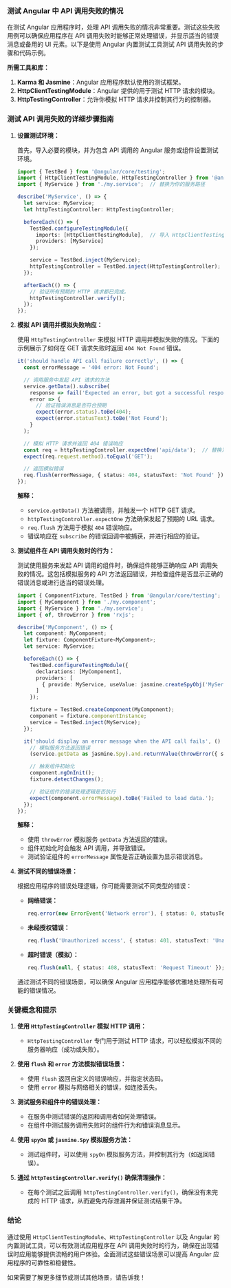 ### 测试 Angular 中 API 调用失败的情况

在测试 Angular 应用程序时，处理 API 调用失败的情况非常重要。测试这些失败用例可以确保应用程序在 API 调用失败时能够正常处理错误，并显示适当的错误消息或备用的 UI 元素。以下是使用 Angular 内置测试工具测试 API 调用失败的步骤和代码示例。

**所需工具和库：**
1. **Karma 和 Jasmine**：Angular 应用程序默认使用的测试框架。
2. **HttpClientTestingModule**：Angular 提供的用于测试 HTTP 请求的模块。
3. **HttpTestingController**：允许你模拟 HTTP 请求并控制其行为的控制器。

### 测试 API 调用失败的详细步骤指南

1. **设置测试环境：**

   首先，导入必要的模块，并为包含 API 调用的 Angular 服务或组件设置测试环境。

   ```typescript
   import { TestBed } from '@angular/core/testing';
   import { HttpClientTestingModule, HttpTestingController } from '@angular/common/http/testing';
   import { MyService } from './my.service';  // 替换为你的服务路径

   describe('MyService', () => {
     let service: MyService;
     let httpTestingController: HttpTestingController;

     beforeEach(() => {
       TestBed.configureTestingModule({
         imports: [HttpClientTestingModule],  // 导入 HttpClientTestingModule
         providers: [MyService]
       });

       service = TestBed.inject(MyService);
       httpTestingController = TestBed.inject(HttpTestingController);
     });

     afterEach(() => {
       // 验证所有预期的 HTTP 请求都已完成。
       httpTestingController.verify();
     });
   });
   ```

2. **模拟 API 调用并模拟失败响应：**

   使用 `HttpTestingController` 来模拟 HTTP 调用并模拟失败的情况。下面的示例展示了如何在 GET 请求失败时返回 `404 Not Found` 错误。

   ```typescript
   it('should handle API call failure correctly', () => {
     const errorMessage = '404 error: Not Found';

     // 调用服务中发起 API 请求的方法
     service.getData().subscribe(
       response => fail('Expected an error, but got a successful response'),  // 如果执行该行，测试将失败
       error => {
         // 验证错误消息是否符合预期
         expect(error.status).toBe(404);
         expect(error.statusText).toBe('Not Found');
       }
     );

     // 模拟 HTTP 请求并返回 404 错误响应
     const req = httpTestingController.expectOne('api/data');  // 替换为实际的 API 端点
     expect(req.request.method).toEqual('GET');

     // 返回模拟错误
     req.flush(errorMessage, { status: 404, statusText: 'Not Found' });
   });
   ```

   **解释：**
   - `service.getData()` 方法被调用，并触发一个 HTTP GET 请求。
   - `httpTestingController.expectOne` 方法确保发起了预期的 URL 请求。
   - `req.flush` 方法用于模拟 `404` 错误响应。
   - 错误响应在 `subscribe` 的错误回调中被捕获，并进行相应的验证。

3. **测试组件在 API 调用失败时的行为：**

   测试使用服务来发起 API 调用的组件时，确保组件能够正确响应 API 调用失败的情况。这包括模拟服务的 API 方法返回错误，并检查组件是否显示正确的错误消息或进行适当的错误处理。

   ```typescript
   import { ComponentFixture, TestBed } from '@angular/core/testing';
   import { MyComponent } from './my.component';
   import { MyService } from './my.service';
   import { of, throwError } from 'rxjs';

   describe('MyComponent', () => {
     let component: MyComponent;
     let fixture: ComponentFixture<MyComponent>;
     let service: MyService;

     beforeEach(() => {
       TestBed.configureTestingModule({
         declarations: [MyComponent],
         providers: [
           { provide: MyService, useValue: jasmine.createSpyObj('MyService', ['getData']) }
         ]
       });

       fixture = TestBed.createComponent(MyComponent);
       component = fixture.componentInstance;
       service = TestBed.inject(MyService);
     });

     it('should display an error message when the API call fails', () => {
       // 模拟服务方法返回错误
       (service.getData as jasmine.Spy).and.returnValue(throwError({ status: 500, statusText: 'Internal Server Error' }));

       // 触发组件初始化
       component.ngOnInit();
       fixture.detectChanges();

       // 验证组件的错误处理逻辑是否执行
       expect(component.errorMessage).toBe('Failed to load data.');
     });
   });
   ```

   **解释：**
   - 使用 `throwError` 模拟服务 `getData` 方法返回的错误。
   - 组件初始化时会触发 API 调用，并导致错误。
   - 测试验证组件的 `errorMessage` 属性是否正确设置为显示错误消息。

4. **测试不同的错误场景：**

   根据应用程序的错误处理逻辑，你可能需要测试不同类型的错误：

   - **网络错误：**
     ```typescript
     req.error(new ErrorEvent('Network error'), { status: 0, statusText: 'Unknown Error' });
     ```
   - **未经授权错误：**
     ```typescript
     req.flush('Unauthorized access', { status: 401, statusText: 'Unauthorized' });
     ```
   - **超时错误（模拟）：**
     ```typescript
     req.flush(null, { status: 408, statusText: 'Request Timeout' });
     ```

   通过测试不同的错误场景，可以确保 Angular 应用程序能够优雅地处理所有可能的错误情况。

### 关键概念和提示

1. **使用 `HttpTestingController` 模拟 HTTP 调用：**
   - `HttpTestingController` 专门用于测试 HTTP 请求，可以轻松模拟不同的服务器响应（成功或失败）。

2. **使用 `flush` 和 `error` 方法模拟错误场景：**
   - 使用 `flush` 返回自定义的错误响应，并指定状态码。
   - 使用 `error` 模拟与网络相关的错误，如连接丢失。

3. **测试服务和组件中的错误处理：**
   - 在服务中测试错误的返回和调用者如何处理错误。
   - 在组件中测试服务调用失败时的组件行为和错误消息显示。

4. **使用 `spyOn` 或 `jasmine.Spy` 模拟服务方法：**
   - 测试组件时，可以使用 `spyOn` 模拟服务方法，并控制其行为（如返回错误）。

5. **通过 `httpTestingController.verify()` 确保清理操作：**
   - 在每个测试之后调用 `httpTestingController.verify()`，确保没有未完成的 HTTP 请求，从而避免内存泄漏并保证测试结果干净。

### 结论

通过使用 `HttpClientTestingModule`、`HttpTestingController` 以及 Angular 的内置测试工具，可以有效测试应用程序在 API 调用失败时的行为，确保在出现错误时应用能够提供流畅的用户体验。全面测试这些错误场景可以提高 Angular 应用程序的可靠性和稳健性。

如果需要了解更多细节或测试其他场景，请告诉我！

